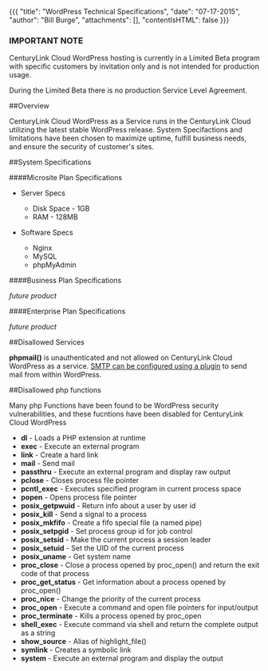 {{{
  "title": "WordPress Technical Specifications",
  "date": "07-17-2015",
  "author": "Bill Burge",
  "attachments": [],
  "contentIsHTML": false
}}}
### IMPORTANT NOTECenturyLink Cloud WordPress hosting is currently in a Limited Beta program with specific customers by invitation only and is not intended for production usage.During the Limited Beta there is no production Service Level Agreement.
##Overview

CenturyLink Cloud WordPress as a Service runs in the CenturyLink Cloud utilizing the latest stable WordPress release.  System Specifactions and limitations have been chosen to maximize uptime, fulfill business needs, and ensure the security of customer's sites.

##System Specifications

####Microsite Plan Specifications

* Server Specs

  * Disk Space - 1GB
  * RAM - 128MB

* Software Specs
  * Nginx
  * MySQL
  * phpMyAdmin

####Business Plan Specifications

_future product_
  
####Enterprise Plan Specifications

  _future product_
  
##Disallowed Services

**phpmail()** is unauthenticated and not allowed on CenturyLink Cloud WordPress as a service.  [SMTP can be configured using a plugin](wordpress-SMTP-Configuration.md "blah") to send mail from within WordPress.


##Disallowed php functions

Many php Functions have been found to be WordPress security vulnerabilities, and these fucntions have been disabled for CenturyLink Cloud WordPress

* **dl** - Loads a PHP extension at runtime
* **exec** - Execute an external program
* **link** - Create a hard link
* **mail** - Send mail
* **passthru** - Execute an external program and display raw output
* **pclose** - Closes process file pointer
* **pcntl_exec** - Executes specified program in current process space
* **popen** - Opens process file pointer
* **posix_getpwuid** - Return info about a user by user id
* **posix_kill** - Send a signal to a process
* **posix_mkfifo** - Create a fifo special file (a named pipe)
* **posix_setpgid** - Set process group id for job control
* **posix_setsid** - Make the current process a session leader
* **posix_setuid** - Set the UID of the current process
* **posix_uname** - Get system name
* **proc_close** - Close a process opened by proc\_open() and return the exit code of that process
* **proc\_get\_status** - Get information about a process opened by proc_open()
* **proc_nice** - Change the priority of the current process
* **proc_open** - Execute a command and open file pointers for input/output
* **proc\_terminate** - Kills a process opened by proc_open
* **shell_exec** - Execute command via shell and return the complete output as a string
* **show\_source** - Alias of highlight_file()
* **symlink** - Creates a symbolic link
* **system** - Execute an external program and display the output